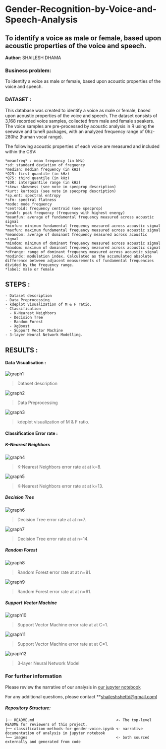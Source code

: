 # Gender-Recognition-by-Voice-and-Speech-Analysis
## To identify a voice as male or female, based upon acoustic properties of the voice and speech.

**Author**: SHAILESH DHAMA

### Business problem:

To identify a voice as male or female, based upon acoustic properties of the voice and speech.

### DATASET :

This database was created to identify a voice as male or female, based upon acoustic properties of the voice and speech. 
The dataset consists of 3,168 recorded voice samples, collected from male and female speakers.
The voice samples are pre-processed by acoustic analysis in R using the seewave and tuneR packages, with an analyzed frequency range of 0hz-280hz (human vocal range).

The following acoustic properties of each voice are measured and included within the CSV:

    *meanfreq* : mean frequency (in kHz)
    *sd: standard deviation of frequency
    *median: median frequency (in kHz)
    *Q25: first quantile (in kHz)
    *Q75: third quantile (in kHz)
    *IQR: interquantile range (in kHz)
    *skew: skewness (see note in specprop description)
    *kurt: kurtosis (see note in specprop description)
    *sp.ent: spectral entropy
    *sfm: spectral flatness
    *mode: mode frequency
    *centroid: frequency centroid (see specprop)
    *peakf: peak frequency (frequency with highest energy)
    *meanfun: average of fundamental frequency measured across acoustic signal
    *minfun: minimum fundamental frequency measured across acoustic signal
    *maxfun: maximum fundamental frequency measured across acoustic signal
    *meandom: average of dominant frequency measured across acoustic signal
    *mindom: minimum of dominant frequency measured across acoustic signal
    *maxdom: maximum of dominant frequency measured across acoustic signal
    *dfrange: range of dominant frequency measured across acoustic signal
    *modindx: modulation index. Calculated as the accumulated absolute difference between adjacent measurements of fundamental frequencies divided by the frequency range.
    *label: male or female

## STEPS :

    - Dataset description
    - Data Preprocessing
    - kdeplot visualization of M & F ratio.
    - Classification
      - K-Nearest Neighbors
      - Decision Tree
      - Random Forest
      - XgBoost
      - Support Vector Machine
    - 3-layer Neural Network Modelling.
    
## RESULTS :

#### Data Visualisation :

![graph1](./VOICE-1.png)
> Dataset description

![graph2](./VOICE0.png)
> Data Preprocessing

![graph3](./VOICE1.png)
> kdeplot visualization of M & F ratio.

#### Classification Error rate :

##### K-Nearest Neighbors
![graph4](./VOICE2.png)
> K-Nearest Neighbors error rate at at k=8.

![graph5](./VOICE3.png)
> K-Nearest Neighbors error rate at at k=13.

##### Decision Tree
![graph6](./VOICE4.png)
> Decision Tree error rate at at n=7.

![graph7](./VOICE5.png)
> Decision Tree error rate at at n=14.

##### Random Forest
![graph8](./VOICE6.png)
> Random Forest error rate at at n=81.

![graph9](./VOICE7.png)
> Random Forest error rate at at n=61.

##### Support Vector Machine
![graph10](./VOICE8.png)
> Support Vector Machine error rate at at C=1.

![graph11](./VOICE9.png)
> Support Vector Machine error rate at at C=1.

![graph12](./VOICE10.png)
> 3-layer Neural Network Model

### For further information
Please review the narrative of our analysis in [our jupyter notebook](./classification-methods-for-gender-voice.ipynb)

For any additional questions, please contact **shaileshshettd@gmail.com)

##### Repository Structure:

```
├── README.md                                     <- The top-level README for reviewers of this project.
├── classification-methods-for-gender-voice.ipynb <- narrative documentation of analysis in jupyter notebook
└── images                                        <- both sourced externally and generated from code
```

